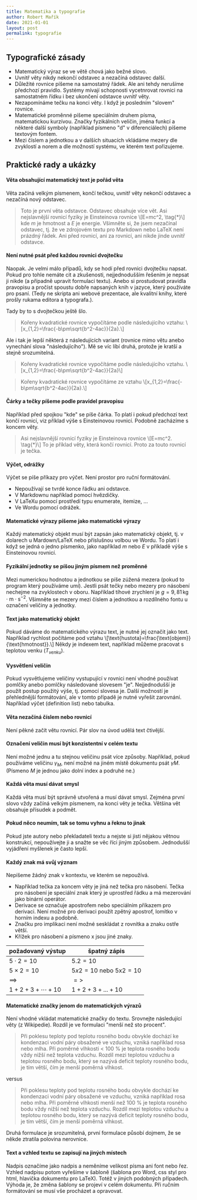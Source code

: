 ```yaml
---
title: Matematika a typografie
author: Robert Mařík
date: 2021-01-01
layout: post
permalink: typografie
---
```




## Typografické zásady

* Matematický výraz se ve větě chová jako bežné slovo. 
* Uvnitř věty nikdy nekončí odstavec a nezačíná odstavec další.
* Důležité rovnice píšeme na samostatný řádek. Ale ani tehdy nerušíme předchozí pravidlo. Systémy mívají schopnosti vycetnrovat rovnici na samostatném řídku i bez ukončení odstavce uvnitř věty. 
* Nezapomínáme tečku na konci věty. I když je posledním "slovem" rovnice.
* Matematické proměnné píšeme speciálním druhem písma, matematickou kurzívou. Značky fyzikálních veličin, jména funkcí a některé další symboly (například písmeno "d" v diferenciálech) píšeme textovým fontem.
* Mezi číslem a jednotkou a v dalších situacích vkládáme mezery dle zvyklostí a norem a dle možností systému, ve kterém text pořizujeme. 

## Praktické rady a ukázky

####  Věta obsahující matematický text je pořád věta

Věta začíná velkým písmenem, končí tečkou, uvnitř věty nekončí
odstavec a nezačíná nový odstavec.

> Toto je první věta odstavce. Odstavec obsahuje více vět. Asi
  nejslavnější rovnicí fyziky je Einsteinova rovnice \\[E=mc^2,
  \tag{*}\\] kde $m$ je hmotnost a $E$ je energie. Všimněte si, že jsem
  nezačínal odstavec, tj. že ve zdrojovém textu pro Markdown nebo
  LaTeX není prázdný řádek. Ani před rovnicí, ani za rovnicí, ani nikde
  jinde uvnitř odstavce.

####  Není nutné psát před každou rovnici dvojtečku

Naopak. Je velmi málo případů, kdy se hodí před rovnici dvojtečku
napsat. Pokud pro tohle nemáte cit a zkušenosti, nejjednodušším řešením
je nepsat ji nikde (a případně upravit formulaci textu). Anebo si
prostudovat pravidla pravopisu a pročíst spoustu dobře napsaných knih
v jazyce, který používáte pro psaní. (Tedy ne skripta ani webové
prezentace, ale kvalitní knihy, které prošly rukama editora a
typografa.).

Tady by to s dvojtečkou ještě šlo.

> Kořeny kvadratické rovnice vypočítáme podle následujícího vztahu: \\[x_{1,2}=\frac{-b\pm\sqrt{b^2-4ac}}{2a}.\\]

Ale i tak je lepší některá z následujících variant (rovnice mimo větu
anebo vynechání slova "následujícího"). Mě se víc líbí druhá, protože
je kratší a stejně srozumitelná.

> Kořeny kvadratické rovnice vypočítáme podle následujícího vztahu. \\[x_{1,2}=\frac{-b\pm\sqrt{b^2-4ac}}{2a}\\]

> Kořeny kvadratické rovnice vypočítáme ze vztahu \\[x_{1,2}=\frac{-b\pm\sqrt{b^2-4ac}}{2a}.\\]


#### Čárky a tečky píšeme podle pravidel pravopisu

Například před spojkou "kde" se píše čárka. To platí i pokud předchozí
text končí rovnicí, viz příklad výše s Einsteinovou rovnicí. Podobně zacházíme s koncem věty.

> Asi nejslavnější rovnicí fyziky je Einsteinova rovnice
  \\[E=mc^2. \tag{*}\\] To je příklad věty, která končí rovnicí. Proto
  za touto rovnicí je tečka.

#### Výčet, odrážky

Výčet se píše příkazy pro výčet. Není prostor pro ruční formátování.

* Nepoužívají se tvrdé konce řádku ani odstavce.
* V Markdownu například pomocí hvězdičky.
* V LaTeXu pomocí prostředí typu enumerate, itemize, ...
* Ve Wordu pomocí odrážek.

#### Matematické výrazy píšeme jako matematické výrazy

Každý matematický objekt musí být zapsán jako matematický objekt,
tj. v dolarech u Mardown/LaTeX nebo příslušnou volbou ve Wordu. To
platí i když se jedná o jedno písmenko, jako například $m$ nebo $E$ v
 příkladě výše s Einsteinovou rovnicí.

#### Fyzikální jednotky se píšou jiným písmem než proměnné

Mezi numerickou hodnotou a jednotkou se píše zúžená mezera (pokud to
program který používáme umí). Jestli psát tečky nebo mezery pro
násobení nechejme na zvyklostech v oboru. Například tíhové zrychlení
je $g=9{,}81 \,
\mathrm{kg}\cdot\mathrm{m}\cdot\mathrm{s^{-2}}$. Všimněte se mezery
mezi číslem a jednotkou a rozdílného fontu u označení veličiny a
jednotky.

#### Text jako matematický objekt

Pokud dáváme do matematického výrazu text, je nutné jej označit jako
text. Například rychlost počítáme pod vztahu
\\[\text{hustota}=\frac{\text{objem}}{\text{hmotnost}}.\\] Někdy je indexem text, například můžeme pracovat s teplotou  venku ($T_{\textit{venku}}$).

####  Vysvětlení veličin

Pokud vysvětlujeme veličiny vystupující v rovnici není vhodné používat
pomlčky anebo pomlčky následované slovesem "je". Nejjednodušší je
použít postup použitý výše, tj. pomocí slovesa je. Další
možností je přehlednější formátování, ale v tomto případě je nutné
vyřešit zarovnání. Například výčet (definition list) nebo tabulka.

####  Věta nezačíná číslem nebo rovnicí

Není pěkné začít větu rovnicí. Pár slov na úvod udělá text čtivější.

####  Označení veličin musí být konzistentní v celém textu

Není možné jednu a tu stejnou veličinu psát více způsoby. Například,
pokud používáme veličinu $\gamma_M$, není možné na jiném místě
dokumentu psát $\gamma M$. (Písmeno $M$ je jednou jako dolní index a
podruhé ne.)

####  Každá věta musí dávat smysl

Každá věta musí být správně utvořená a musí dávat smysl.  Zejména první
slovo vždy začíná velkým písmenem, na konci věty je tečka. Většina vět
obsahuje přísudek a podmět.

####  Pokud něco neumím, tak se tomu vyhnu a řeknu to jinak

Pokud jste autory nebo překladateli textu a nejste si jisti nějakou
větnou konstrukcí, nepoužívejte ji a snažte se věc říci jiným
způsobem. Jednodušší vyjádření myšlenek je často lepší.

####  Každý znak má svůj význam

Nepíšeme žádný znak v kontextu, ve kterém se nepoužívá. 

* Například tečka za koncem věty je jiná než tečka pro násobení. Tečka
pro násobení je speciální znak který je uprostřed řádku a má mezerování jako binární operátor.
* Derivace se označuje apostrofem nebo speciálním příkazem pro
derivaci. Není možné pro derivaci použít zpětný apostrof, lomítko v
horním indexu a podobně.
* Značku pro implikaci není možné seskládat z rovnítka a znaku ostře větší.
* Křížek pro násobení a písmeno x jsou jiné znaky.

| požadovaný výstup | špatný zápis |
|--------| ------- |
| $5\cdot 2=10$    | $5.2=10$|
| $5\times 2=10$   | $5 x 2=10$  nebo $5 \text{x} 2=10$ |
|$\implies$ | $=>$|
|$1+2+3+\cdots +10$  | $1+2+3+ ... +10$|

#### Matematické značky jenom do matematických výrazů

Není vhodné vkládat matematické značky do textu. Srovnejte následující věty (z Wikipedie). Rozdíl je ve formulaci "menší než sto procent".

> Při poklesu teploty pod teplotu rosného bodu obvykle dochází ke kondenzaci vodní páry obsažené ve vzduchu, vzniká například rosa nebo mlha. Při poměrné vlhkosti $<$ 100 % je teplota rosného bodu vždy nižší než teplota vzduchu. Rozdíl mezi teplotou vzduchu a teplotou rosného bodu, který se nazývá deficit teploty rosného bodu, je tím větší, čím je menší poměrná vlhkost. 

versus

> Při poklesu teploty pod teplotu rosného bodu obvykle dochází ke kondenzaci vodní páry obsažené ve vzduchu, vzniká například rosa nebo mlha. Při poměrné vlhkosti menší než 100 % je teplota rosného bodu vždy nižší než teplota vzduchu. Rozdíl mezi teplotou vzduchu a teplotou rosného bodu, který se nazývá deficit teploty rosného bodu, je tím větší, čím je menší poměrná vlhkost. 

Druhá formulace je srozumitelná, první formulace působí dojmem, že se někde ztratila polovina nerovnice.

#### Text a vzhled textu se zapisují na jiných místech

Nadpis označíme jako nadpis a neměníme velikost písma ani font nebo
řez. Vzhled nadpisu potom vyřešíme v šabloně (šablona pro Word, css
styl pro html, hlavička dokumentu pro LaTeX). Totéž v jiných podobných
případech. Výhoda je, že změna šablony se projeví v celém
dokumentu. Při ručním formátování se musí vše procházet a opravovat.
